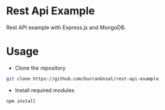 # Rest Api Example
Rest API example with Express.js and MongoDB.

# Usage

* Clone the repository
```bash
git clone https://github.com/GurcanUnsal/rest-api-example
```

* Install required modules

```bash
npm install
```

